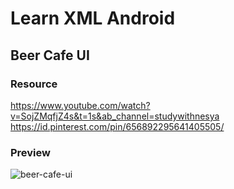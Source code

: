 # Learn XML Android

## Beer Cafe UI

### Resource
https://www.youtube.com/watch?v=SojZMqfjZ4s&t=1s&ab_channel=studywithnesya <br />
https://id.pinterest.com/pin/656892295641405505/

### Preview
![beer-cafe-ui](https://user-images.githubusercontent.com/27923352/162782539-644707ad-4cfa-44b9-8e39-a0761f05f3ac.gif)
